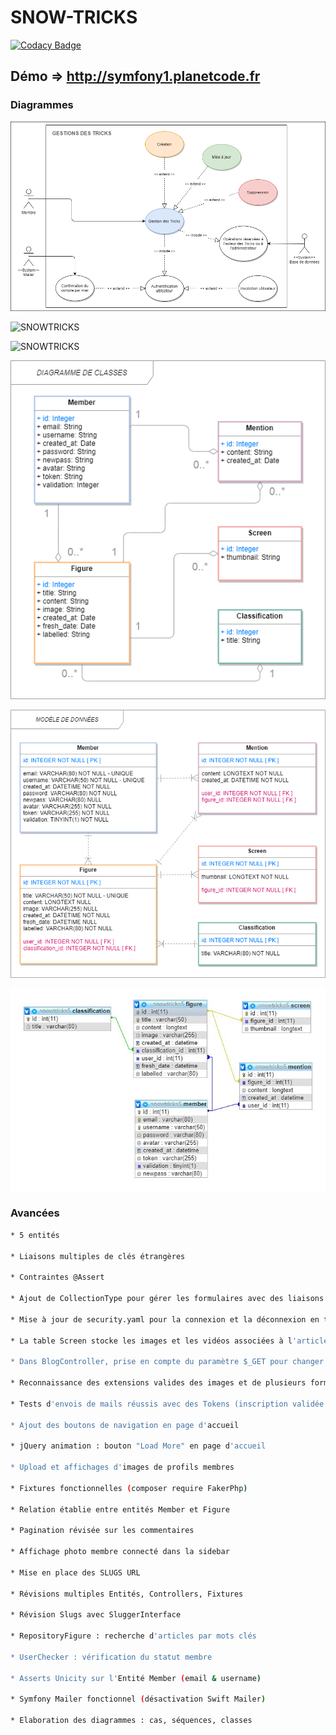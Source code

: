 # SNOW-TRICKS

[![Codacy Badge](https://app.codacy.com/project/badge/Grade/304f528b398a466fbe59f9d97595f1a4)](https://www.codacy.com/gh/JEND-CODES/SNOW-TRICKS/dashboard?utm_source=github.com&amp;utm_medium=referral&amp;utm_content=JEND-CODES/SNOW-TRICKS&amp;utm_campaign=Badge_Grade)

## Démo => http://symfony1.planetcode.fr

### Diagrammes

![SNOWTRICKS](https://raw.githubusercontent.com/JEND-CODES/SNOW-TRICKS/main/diagrammes/Cas_Gestion_Tricks_P6_V1-Page-1.png)

![SNOWTRICKS](https://raw.githubusercontent.com/JEND-CODES/SNOW-TRICKS/main/diagrammes/S%C3%A9quence_Inscription_P6_V1.png)

![SNOWTRICKS](https://raw.githubusercontent.com/JEND-CODES/SNOW-TRICKS/main/diagrammes/S%C3%A9quence_New_Password_P6_V1-Page-1.png)

![SNOWTRICKS](https://raw.githubusercontent.com/JEND-CODES/SNOW-TRICKS/main/diagrammes/Diagramme_de_Classes_P6_V1.png)

![SNOWTRICKS](https://raw.githubusercontent.com/JEND-CODES/SNOW-TRICKS/main/diagrammes/Mod%C3%A8le_de_donn%C3%A9es_P6_V1.png)

![SNOWTRICKS](https://raw.githubusercontent.com/JEND-CODES/SNOW-TRICKS/main/diagrammes/Concepteur_BDD_SnowTricks_v4.JPG)

### Avancées
``` bash
* 5 entités

* Liaisons multiples de clés étrangères

* Contraintes @Assert

* Ajout de CollectionType pour gérer les formulaires avec des liaisons entre les Entités

* Mise à jour de security.yaml pour la connexion et la déconnexion en tant que membre (ROLE USER)

* La table Screen stocke les images et les vidéos associées à l'article

* Dans BlogController, prise en compte du paramètre $_GET pour changer le format de l'article

* Reconnaissance des extensions valides des images et de plusieurs formats EMBED Youtube

* Tests d'envois de mails réussis avec des Tokens (inscription validée et nouveau mot de passe)

* Ajout des boutons de navigation en page d'accueil

* jQuery animation : bouton "Load More" en page d'accueil

* Upload et affichages d'images de profils membres

* Fixtures fonctionnelles (composer require FakerPhp)

* Relation établie entre entités Member et Figure

* Pagination révisée sur les commentaires

* Affichage photo membre connecté dans la sidebar

* Mise en place des SLUGS URL

* Révisions multiples Entités, Controllers, Fixtures

* Révision Slugs avec SluggerInterface

* RepositoryFigure : recherche d'articles par mots clés

* UserChecker : vérification du statut membre

* Asserts Unicity sur l'Entité Member (email & username)

* Symfony Mailer fonctionnel (désactivation Swift Mailer)

* Elaboration des diagrammes : cas, séquences, classes
```